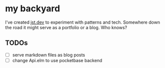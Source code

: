 # my backyard

I've created [jst.dev](https://jst.dev) to experiment with patterns and tech. Somewhere down the road it might serve as a portfolio or a blog. Who knows?

## TODOs

- [ ] serve markdown files as blog posts
- [ ] change Api.elm to use pocketbase backend